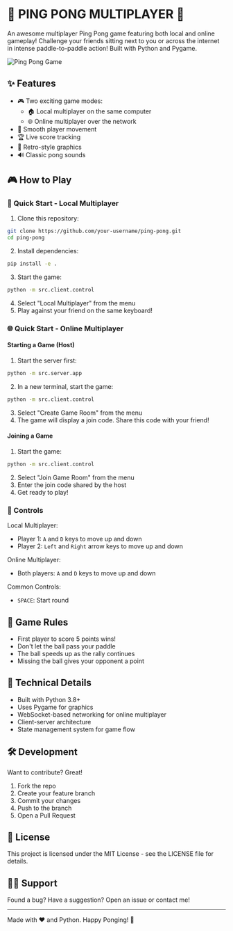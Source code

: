 # 🏓 PING PONG MULTIPLAYER 🏓

An awesome multiplayer Ping Pong game featuring both local and online gameplay! Challenge your friends sitting next to you or across the internet in intense paddle-to-paddle action! Built with Python and Pygame.

![Ping Pong Game](game_screenshot.png)

## ✨ Features

- 🎮 Two exciting game modes:
  - 🏠 Local multiplayer on the same computer
  - 🌐 Online multiplayer over the network
- 🎯 Smooth player movement
- 🏆 Live score tracking
- 🎨 Retro-style graphics
- 🔊 Classic pong sounds

## 🎮 How to Play

### 🚀 Quick Start - Local Multiplayer

1. Clone this repository:
```bash
git clone https://github.com/your-username/ping-pong.git
cd ping-pong
```

2. Install dependencies:
```bash
pip install -e .
```

3. Start the game:
```bash
python -m src.client.control
```

4. Select "Local Multiplayer" from the menu
5. Play against your friend on the same keyboard!

### 🌐 Quick Start - Online Multiplayer

#### Starting a Game (Host)

1. Start the server first:
```bash
python -m src.server.app
```

2. In a new terminal, start the game:
```bash
python -m src.client.control
```

3. Select "Create Game Room" from the menu
4. The game will display a join code. Share this code with your friend!

#### Joining a Game

1. Start the game:
```bash
python -m src.client.control
```

2. Select "Join Game Room" from the menu
3. Enter the join code shared by the host
4. Get ready to play!

### 🎹 Controls

Local Multiplayer:
- Player 1: `A` and `D` keys to move up and down
- Player 2: `Left` and `Right` arrow keys to move up and down

Online Multiplayer:
- Both players: `A` and `D` keys to move up and down

Common Controls:
- `SPACE`: Start round

## 🎯 Game Rules

- First player to score 5 points wins!
- Don't let the ball pass your paddle
- The ball speeds up as the rally continues
- Missing the ball gives your opponent a point

## 🧱 Technical Details

- Built with Python 3.8+
- Uses Pygame for graphics
- WebSocket-based networking for online multiplayer
- Client-server architecture
- State management system for game flow

## 🛠️ Development

Want to contribute? Great!

1. Fork the repo
2. Create your feature branch
3. Commit your changes
4. Push to the branch
5. Open a Pull Request

## 📝 License

This project is licensed under the MIT License - see the LICENSE file for details.

## 🙋‍♂️ Support

Found a bug? Have a suggestion? Open an issue or contact me!

---

Made with ❤️ and Python. Happy Ponging! 🏓
